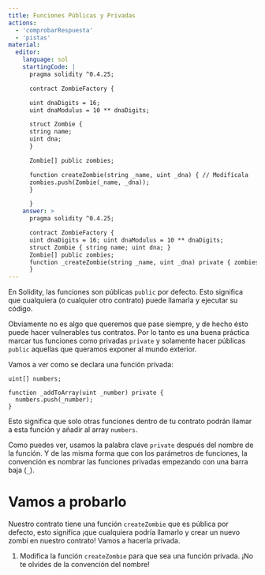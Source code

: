 ```yaml
---
title: Funciones Públicas y Privadas
actions:
  - 'comprobarRespuesta'
  - 'pistas'
material:
  editor:
    language: sol
    startingCode: |
      pragma solidity ^0.4.25;

      contract ZombieFactory {

      uint dnaDigits = 16;
      uint dnaModulus = 10 ** dnaDigits;

      struct Zombie {
      string name;
      uint dna;
      }

      Zombie[] public zombies;

      function createZombie(string _name, uint _dna) { // Modifícala
      zombies.push(Zombie(_name, _dna));
      }

      }
    answer: >
      pragma solidity ^0.4.25;

      contract ZombieFactory {
      uint dnaDigits = 16; uint dnaModulus = 10 ** dnaDigits;
      struct Zombie { string name; uint dna; }
      Zombie[] public zombies;
      function _createZombie(string _name, uint _dna) private { zombies.push(Zombie(_name, _dna)); }
      }
---
```


En Solidity, las funciones son públicas `public` por defecto. Esto significa que cualquiera (o cualquier otro contrato) puede llamarla y ejecutar su código.

Obviamente no es algo que queremos que pase siempre, y de hecho ésto puede hacer vulnerables tus contratos. Por lo tanto es una buena práctica marcar tus funciones como privadas `private` y solamente hacer públicas `public` aquellas que queramos exponer al mundo exterior.

Vamos a ver como se declara una función privada:

    uint[] numbers;
    
    function _addToArray(uint _number) private {
      numbers.push(_number);
    }
    

Esto significa que solo otras funciones dentro de tu contrato podrán llamar a esta función y añadir al array `numbers`.

Como puedes ver, usamos la palabra clave `private` después del nombre de la función. Y de las misma forma que con los parámetros de funciones, la convención es nombrar las funciones privadas empezando con una barra baja (`_`).

# Vamos a probarlo

Nuestro contrato tiene una función `createZombie` que es pública por defecto, esto significa ¡que cualquiera podría llamarlo y crear un nuevo zombi en nuestro contrato! Vamos a hacerla privada.

1. Modifica la función `createZombie` para que sea una función privada. ¡No te olvides de la convención del nombre!